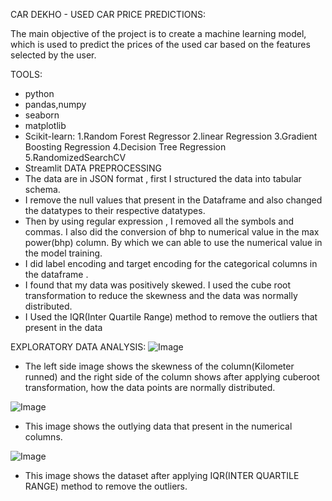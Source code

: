 CAR DEKHO - USED CAR PRICE PREDICTIONS:

The main objective of the project is to create a machine learning model, which is used to predict the prices of the used car based on the features selected by the user.

TOOLS:

* python
* pandas,numpy
* seaborn
* matplotlib
* Scikit-learn: 1.Random Forest Regressor 2.linear Regression 3.Gradient Boosting Regression 4.Decision Tree Regression 5.RandomizedSearchCV
* Streamlit
DATA PREPROCESSING
* The data are in JSON format , first I structured the data into tabular schema.
* I remove the null values that present in the Dataframe and also changed the datatypes to their respective datatypes.
* Then by using regular expression , I removed all the symbols and commas. I also did the conversion of bhp to numerical value in the max power(bhp) column. By which we can
 able to use the numerical value in the model training.
* I did label encoding and target encoding for the categorical columns in the dataframe .
* I found that my data was positively skewed. I used the cube root transformation to reduce the skewness and the data was normally distributed.
* I Used the IQR(Inter Quartile Range) method to remove the outliers that present in the data

EXPLORATORY DATA ANALYSIS:
![Image](https://github.com/user-attachments/assets/7c9c9aa2-f686-46ba-afdb-46d7555a62fe)
* The left side image shows the skewness of the column(Kilometer runned) and the right side of the column shows after applying cuberoot transformation, how the data points are normally distributed.


![Image](https://github.com/user-attachments/assets/d82826b6-896c-4560-9380-f29cb353c633)
* This image shows the outlying data that present in the numerical columns.


![Image](https://github.com/user-attachments/assets/d2c293e7-ac11-4d6f-880d-71104e8979ca)  
* This image shows the dataset after applying IQR(INTER QUARTILE RANGE) method to remove the outliers.
